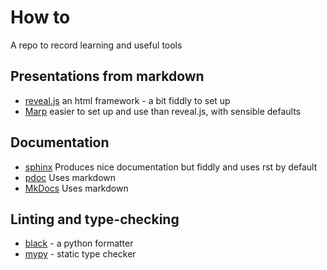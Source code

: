 # How to

A repo to record learning and useful tools

## Presentations from markdown

- [reveal.js](./reveal.js/markdown-slideshows.md) an html framework - a bit fiddly to set up
- [Marp](https://marp.app/) easier to set up and use than reveal.js, with sensible defaults

## Documentation

- [sphinx](https://www.sphinx-doc.org/en/master/) Produces nice documentation but fiddly and uses rst by default
- [pdoc](https://pdoc3.github.io/pdoc/) Uses markdown
- [MkDocs](https://www.mkdocs.org/) Uses markdown

## Linting and type-checking

- [black](https://black.readthedocs.io/en/stable/) - a python formatter
- [mypy](https://www.mypy-lang.org/) - static type checker

